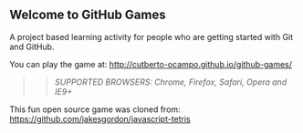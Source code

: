 ## Welcome to GitHub Games

A project based learning activity for people who are getting started with Git and GitHub.

You can play the game at: http://cutberto-ocampo.github.io/github-games/

>> _*SUPPORTED BROWSERS*: Chrome, Firefox, Safari, Opera and IE9+_

This fun open source game was cloned from: https://github.com/jakesgordon/javascript-tetris
